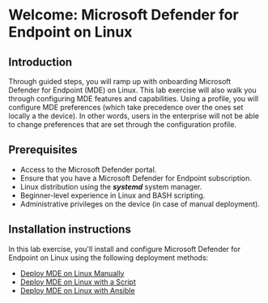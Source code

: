 # Welcome: Microsoft Defender for Endpoint on Linux

## Introduction
Through guided steps, you will ramp up with onboarding Microsoft Defender for Endpoint (MDE) on Linux. 
This lab exercise will also walk you through configuring MDE features and capabilities. Using a profile, you will configure MDE preferences (which take precedence over the ones set locally a the device). In other words, users in the enterprise will not be able to change preferences that are set through the configuration profile.


## Prerequisites
- Access to the Microsoft Defender portal.
- Ensure that you have a Microsoft Defender for Endpoint subscription.
- Linux distribution using the **_systemd_** system manager.
- Beginner-level experience in Linux and BASH scripting.
- Administrative privileges on the device (in case of manual deployment).

## Installation instructions
In this lab exercise, you'll install and configure Microsoft Defender for Endpoint on Linux using the following deployment methods:
- [Deploy MDE on Linux Manually](./ManualOnboarding/README.md)
- [Deploy MDE on Linux with a Script](./ScriptOnboarding/README.md)
- [Deploy MDE on Linux with Ansible](./AnsibleOnboarding/README.md)

